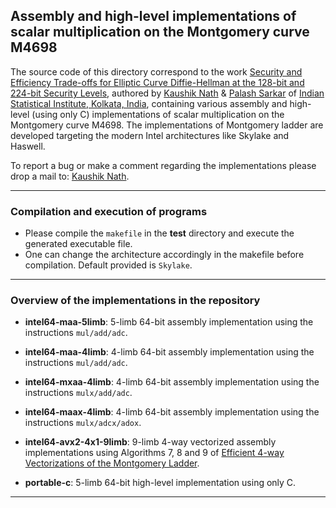 ## Assembly and high-level implementations of scalar multiplication on the Montgomery curve M4698

The source code of this directory correspond to the work [Security and Efficiency Trade-offs for Elliptic Curve Diffie-Hellman
at the 128-bit and 224-bit Security Levels](https://eprint.iacr.org/2019/1259), authored by [Kaushik Nath](kaushikn_r@isical.ac.in) & [Palash Sarkar](palash@isical.ac.in) of [Indian Statistical Institute, Kolkata, India](https://www.isical.ac.in),
containing various assembly and high-level (using only C) implementations of scalar multiplication on the Montgomery curve M4698. The implementations of Montgomery ladder are developed targeting the modern Intel architectures like Skylake and Haswell.

To report a bug or make a comment regarding the implementations please drop a mail to: [Kaushik Nath](kaushikn_r@isical.ac.in).

---

### Compilation and execution of programs 
    
* Please compile the ```makefile``` in the **test** directory and execute the generated executable file. 
* One can change the architecture accordingly in the makefile before compilation. Default provided is ```Skylake```.
---

### Overview of the implementations in the repository

* **intel64-maa-5limb**: 5-limb 64-bit assembly implementation using the instructions ```mul/add/adc```.

* **intel64-maa-4limb**: 4-limb 64-bit assembly implementation using the instructions ```mul/add/adc```. 
  
* **intel64-mxaa-4limb**: 4-limb 64-bit assembly implementation using the instructions ```mulx/add/adc```.

* **intel64-maax-4limb**: 4-limb 64-bit assembly implementation using the instructions ```mulx/adcx/adox```.

* **intel64-avx2-4x1-9limb**: 9-limb 4-way vectorized assembly implementations using Algorithms 7, 8 and 9 of [Efficient 4-way Vectorizations of the Montgomery Ladder](https://eprint.iacr.org/2020/378.pdf).

* **portable-c**: 5-limb 64-bit high-level implementation using only C.



---    
